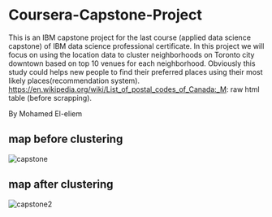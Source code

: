 # Coursera-Capstone-Project
This is an IBM capstone project for the last course (applied data science capstone) of IBM data science professional certificate. 
In this project we will focus on using the location data to cluster neighborhoods on Toronto city downtown based on top 10 venues for each neighborhood. Obviously this study could helps new people to find their preferred places using their most likely places(recommendation system).
https://en.wikipedia.org/wiki/List_of_postal_codes_of_Canada:_M: raw html table (before scrapping).

By Mohamed El-eliem

## map before clustering
![capstone](https://user-images.githubusercontent.com/64113527/83592275-89b8b280-a549-11ea-956d-f740d80d827e.PNG)


## map after clustering

![capstone2](https://user-images.githubusercontent.com/64113527/83592488-fb90fc00-a549-11ea-85cd-e09ac4f587cf.PNG)
